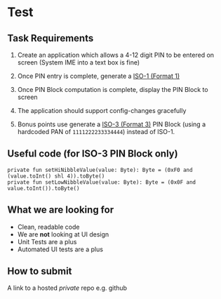 # Test

## Task Requirements

1. Create an application which allows a 4-12 digit PIN to be entered on screen (System IME into a text box is fine)
2. Once PIN entry is complete, generate a [ISO-1 (Format 1)](https://www.eftlab.com/knowledge-base/261-complete-list-of-pin-blocks-in-payments/)
3. Once PIN Block computation is complete, display the PIN Block to screen
4. The application should support config-changes gracefully


5. Bonus points use generate a [ISO-3 (Format 3)](https://www.eftlab.com/knowledge-base/261-complete-list-of-pin-blocks-in-payments/) PIN Block (using a hardcoded PAN of `1111222233334444`) instead of ISO-1.
## Useful code (for ISO-3 PIN Block only)

 ```
 private fun setHiNibbleValue(value: Byte): Byte = (0xF0 and (value.toInt() shl 4)).toByte()
 private fun setLowNibbleValue(value: Byte): Byte = (0x0F and value.toInt()).toByte()
 ```

## What we are looking for

- Clean, readable code
- We are **not** looking at UI design
- Unit Tests are a plus
- Automated UI tests are a plus

## How to submit

A link to a hosted *private* repo e.g. github
